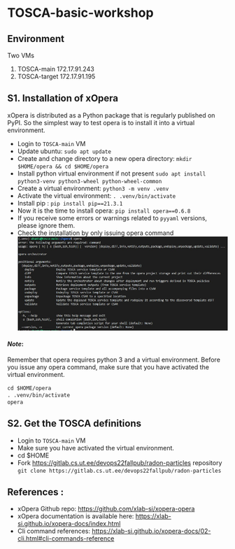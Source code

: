 # TOSCA-basic-workshop

## Environment
Two VMs
1. TOSCA-main 	172.17.91.243
2. TOSCA-target  172.17.91.195

## S1. Installation of xOpera

xOpera is distributed as a Python package that is regularly published on PyPI. So the simplest way to test opera is to install it into a virtual environment. 

* Login to ```TOSCA-main``` VM
* Update ubuntu: ```sudo apt update```
* Create and change directory to a new opera directory: ```mkdir $HOME/opera && cd $HOME/opera```
* Install python virtual environment if not present ```sudo apt install python3-venv python3-wheel python-wheel-common```
* Create a virtual environment: ```python3 -m venv .venv```
* Activate the virtual environment:  ```. .venv/bin/activate```
* Install pip : ```pip install pip==21.3.1``` 
* Now it is the time to install opera: ```pip install opera==0.6.8```
* If you receive some errors or warnings related to ```pyyaml``` versions, please ignore them.
* Check the installation by only issuing opera command
![Opera Version](img/Opera_version.jpeg)

#### _Note_: 
Remember that opera requires python 3 and a virtual environment. Before you issue any opera command, make sure that you have activated the virtual environment.
```
cd $HOME/opera
. .venv/bin/activate
opera
```
## S2. Get the TOSCA definitions
* Login to ```TOSCA-main``` VM
* Make sure you have activated the virtual environment.
* cd $HOME
* Fork https://gitlab.cs.ut.ee/devops22fallpub/radon-particles repository ```git clone https://gitlab.cs.ut.ee/devops22fallpub/radon-particles```



## References :
- xOpera Github repo: https://github.com/xlab-si/xopera-opera 
- xOpera documentation is available here: https://xlab-si.github.io/xopera-docs/index.html 
- Cli command references: https://xlab-si.github.io/xopera-docs/02-cli.html#cli-commands-reference 
